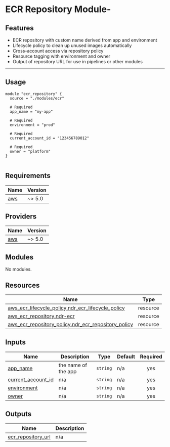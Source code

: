 # ECR Repository Module-

## Features

- ECR repository with custom name derived from app and environment
- Lifecycle policy to clean up unused images automatically
- Cross-account access via repository policy
- Resource tagging with environment and owner
- Output of repository URL for use in pipelines or other modules

---

## Usage

```hcl
module "ecr_repository" {
  source = "./modules/ecr"

  # Required
  app_name = "my-app"

  # Required
  environment = "prod"

  # Required
  current_account_id = "123456789012"

  # Required
  owner = "platform"
}


```

<!-- BEGIN_TF_DOCS -->

## Requirements

| Name                                                   | Version |
| ------------------------------------------------------ | ------- |
| <a name="requirement_aws"></a> [aws](#requirement_aws) | ~> 5.0  |

## Providers

| Name                                             | Version |
| ------------------------------------------------ | ------- |
| <a name="provider_aws"></a> [aws](#provider_aws) | ~> 5.0  |

## Modules

No modules.

## Resources

| Name                                                                                                                                                     | Type     |
| -------------------------------------------------------------------------------------------------------------------------------------------------------- | -------- |
| [aws_ecr_lifecycle_policy.ndr_ecr_lifecycle_policy](https://registry.terraform.io/providers/hashicorp/aws/latest/docs/resources/ecr_lifecycle_policy)    | resource |
| [aws_ecr_repository.ndr-ecr](https://registry.terraform.io/providers/hashicorp/aws/latest/docs/resources/ecr_repository)                                 | resource |
| [aws_ecr_repository_policy.ndr_ecr_repository_policy](https://registry.terraform.io/providers/hashicorp/aws/latest/docs/resources/ecr_repository_policy) | resource |

## Inputs

| Name                                                                                    | Description         | Type     | Default | Required |
| --------------------------------------------------------------------------------------- | ------------------- | -------- | ------- | :------: |
| <a name="input_app_name"></a> [app_name](#input_app_name)                               | the name of the app | `string` | n/a     |   yes    |
| <a name="input_current_account_id"></a> [current_account_id](#input_current_account_id) | n/a                 | `string` | n/a     |   yes    |
| <a name="input_environment"></a> [environment](#input_environment)                      | n/a                 | `string` | n/a     |   yes    |
| <a name="input_owner"></a> [owner](#input_owner)                                        | n/a                 | `string` | n/a     |   yes    |

## Outputs

| Name                                                                                      | Description |
| ----------------------------------------------------------------------------------------- | ----------- |
| <a name="output_ecr_repository_url"></a> [ecr_repository_url](#output_ecr_repository_url) | n/a         |

<!-- END_TF_DOCS -->
